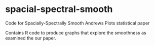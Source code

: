 # spacial-spectral-smooth

Code for Spacially-Spectrally Smooth Andrews Plots statistical paper

Contains R code to produce graphs that explore the smoothness as examined the our paper.
